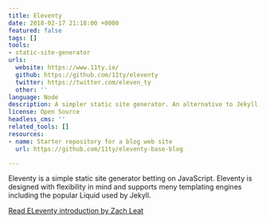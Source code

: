```yaml
---
title: Eleventy
date: 2018-02-17 21:18:00 +0000
featured: false
tags: []
tools:
- static-site-generator
urls:
  website: https://www.11ty.io/
  github: https://github.com/11ty/eleventy
  twitter: https://twitter.com/eleven_ty
  other: ''
language: Node
description: A simpler static site generator. An alternative to Jekyll.
license: Open Source
headless_cms: ''
related_tools: []
resources:
- name: Starter repository for a blog web site
  url: https://github.com/11ty/eleventy-base-blog

---
```

Eleventy is a simple static site generator betting on JavaScript. Eleventy is designed with flexibility in mind and supports meny templating engines including the popular Liquid used by Jekyll.

[Read ELeventy introduction by Zach Leat](https://www.zachleat.com/web/introducing-eleventy/)
